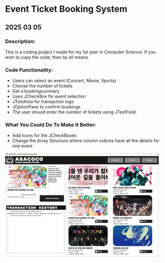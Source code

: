 # Event Ticket Booking System
## 2025 03 05

### Description:
This is a coding project I made for my 1st year in Computer Science. If you wish to copy
the code, then by all means. 

### Code Functionality:

* Users can select an event (Concert, Movie, Sports)
* Choose the number of tickets
* Get a bookingsummary
* Uses JCheckBox for event selection
* JTextArea for transaction logs
* JOptionPane to confirm bookings
* The user should enter the number of tickets using JTextField.

### What You Could Do To Make It Better:

* Add Icons for the JCheckBoxes
* Change the Array Structure where column indices have all the details for one event

![GUI Screenshot](java-gui-screenshot.png)
